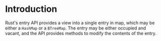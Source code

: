 # Introduction

Rust's entry API provides a view into a single entry in map, which may be either a `HashMap` or a `BTreeMap`.
The entry may be either occupied and vacant, and the API provides methods to modify the contents of the entry.
